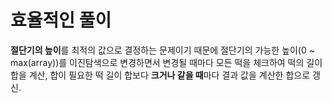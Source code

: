 # 효율적인 풀이
**절단기의 높이**를 최적의 값으로 결정하는 문제이기 때문에 절단기의 가능한 높이(0 ~ max(array))를 이진탐색으로 변경하면서 
변경될 때마다 모든 떡을 체크하여 떡의 길이합을 계산, 합이 필요한 떡 길이 합보다 **크거나 같을 때**마다 결과 값을 계산한 합으로 갱신.
